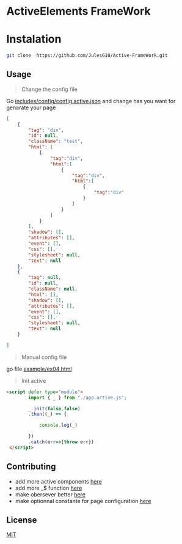 # ActiveElements FrameWork

# Instalation
```bash
git clone  https://github.com/JulesG10/Active-FrameWork.git
```

## Usage

> Change the config file

Go  [includes/config/config.active.json](https://github.com/JulesG10/Active-FrameWork/blob/master/includes/config/config.active.json) and change has you want for genarate your page

```json
[
    {
        "tag": "div",
        "id": null,
        "className": "test",
        "html": [
            {
                "tag":"div",
                "html":[
                    {
                        "tag":"div",
                        "html":[
                            {
                                "tag":"div"
                            }
                        ]
                    }
                ]
            }
        ],
        "shadow": [],
        "attributes": [],
        "event": [],
        "css": [],
        "stylesheet": null,
        "text": null
    },
    {
        "tag": null,
        "id": null,
        "className": null,
        "html": [],
        "shadow": [],
        "attributes": [],
        "event": [],
        "css": [],
        "stylesheet": null,
        "text": null
    }

]
```
> Manual config file

go  file [example/ex04.html](https://github.com/JulesG10/Active-FrameWork/blob/master/example/ex04.html)

> Init active

```html
<script defer type="module">
        import { _ } from "./app.active.js";

        _.init(false,false)
        .then((_) => {

            console.log(_)

        })
        .catch(err=>{throw err})
 </script>
```

## Contributing

- add more active components [here](https://github.com/JulesG10/Active-FrameWork/blob/master/src/components/main.active.js)
- add more _$ function [here](https://github.com/JulesG10/Active-FrameWork/blob/master/src/class/fast.active.js)
- make obersever better [here](https://github.com/JulesG10/Active-FrameWork/blob/master/src/class/observer.active.js)
- make optionnal constante for page configuration [here](https://github.com/JulesG10/Active-FrameWork/blob/master/includes/constant/constant.active.js)

## License
[MIT](https://github.com/JulesG10/Active-FrameWork/blob/master/LICENCE.md)
